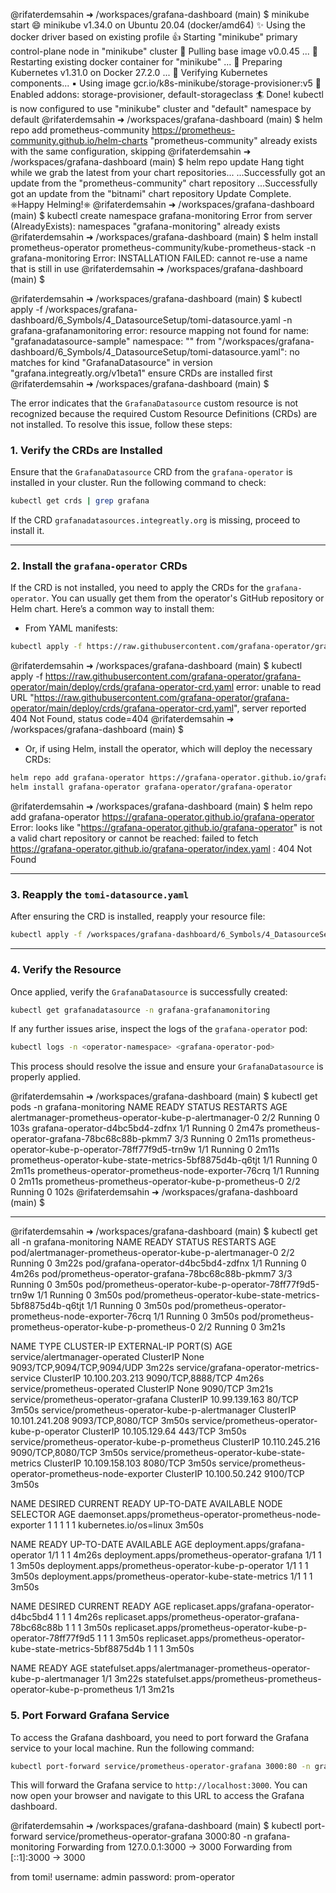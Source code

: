 @rifaterdemsahin ➜ /workspaces/grafana-dashboard (main) $ minikube start
😄  minikube v1.34.0 on Ubuntu 20.04 (docker/amd64)
✨  Using the docker driver based on existing profile
👍  Starting "minikube" primary control-plane node in "minikube" cluster
🚜  Pulling base image v0.0.45 ...
🔄  Restarting existing docker container for "minikube" ...
🐳  Preparing Kubernetes v1.31.0 on Docker 27.2.0 ...
🔎  Verifying Kubernetes components...
    ▪ Using image gcr.io/k8s-minikube/storage-provisioner:v5
🌟  Enabled addons: storage-provisioner, default-storageclass
🏄  Done! kubectl is now configured to use "minikube" cluster and "default" namespace by default
@rifaterdemsahin ➜ /workspaces/grafana-dashboard (main) $ helm repo add prometheus-community https://prometheus-community.github.io/helm-charts
"prometheus-community" already exists with the same configuration, skipping
@rifaterdemsahin ➜ /workspaces/grafana-dashboard (main) $ helm repo update
Hang tight while we grab the latest from your chart repositories...
...Successfully got an update from the "prometheus-community" chart repository
...Successfully got an update from the "bitnami" chart repository
Update Complete. ⎈Happy Helming!⎈
@rifaterdemsahin ➜ /workspaces/grafana-dashboard (main) $ kubectl create namespace grafana-monitoring 
Error from server (AlreadyExists): namespaces "grafana-monitoring" already exists
@rifaterdemsahin ➜ /workspaces/grafana-dashboard (main) $ helm install prometheus-operator prometheus-community/kube-prometheus-stack -n grafana-monitoring
Error: INSTALLATION FAILED: cannot re-use a name that is still in use
@rifaterdemsahin ➜ /workspaces/grafana-dashboard (main) $ 


@rifaterdemsahin ➜ /workspaces/grafana-dashboard (main) $ kubectl apply -f /workspaces/grafana-dashboard/6_Symbols/4_DatasourceSetup/tomi-datasource.yaml -n grafana-grafanamonitoring
error: resource mapping not found for name: "grafanadatasource-sample" namespace: "" from "/workspaces/grafana-dashboard/6_Symbols/4_DatasourceSetup/tomi-datasource.yaml": no matches for kind "GrafanaDatasource" in version "grafana.integreatly.org/v1beta1"
ensure CRDs are installed first
@rifaterdemsahin ➜ /workspaces/grafana-dashboard (main) $ 



The error indicates that the `GrafanaDatasource` custom resource is not recognized because the required Custom Resource Definitions (CRDs) are not installed. To resolve this issue, follow these steps:

### 1. Verify the CRDs are Installed
Ensure that the `GrafanaDatasource` CRD from the `grafana-operator` is installed in your cluster. Run the following command to check:

```bash
kubectl get crds | grep grafana
```

If the CRD `grafanadatasources.integreatly.org` is missing, proceed to install it.

---

### 2. Install the `grafana-operator` CRDs
If the CRD is not installed, you need to apply the CRDs for the `grafana-operator`. You can usually get them from the operator's GitHub repository or Helm chart. Here’s a common way to install them:

- From YAML manifests:

```bash
kubectl apply -f https://raw.githubusercontent.com/grafana-operator/grafana-operator/main/deploy/crds/grafana-operator-crd.yaml
```

@rifaterdemsahin ➜ /workspaces/grafana-dashboard (main) $ kubectl apply -f https://raw.githubusercontent.com/grafana-operator/grafana-operator/main/deploy/crds/grafana-operator-crd.yaml
error: unable to read URL "https://raw.githubusercontent.com/grafana-operator/grafana-operator/main/deploy/crds/grafana-operator-crd.yaml", server reported 404 Not Found, status code=404
@rifaterdemsahin ➜ /workspaces/grafana-dashboard (main) $ 

- Or, if using Helm, install the operator, which will deploy the necessary CRDs:

```bash
helm repo add grafana-operator https://grafana-operator.github.io/grafana-operator
helm install grafana-operator grafana-operator/grafana-operator
```

@rifaterdemsahin ➜ /workspaces/grafana-dashboard (main) $ helm repo add grafana-operator https://grafana-operator.github.io/grafana-operator
Error: looks like "https://grafana-operator.github.io/grafana-operator" is not a valid chart repository or cannot be reached: failed to fetch https://grafana-operator.github.io/grafana-operator/index.yaml : 404 Not Found



---

### 3. Reapply the `tomi-datasource.yaml`
After ensuring the CRD is installed, reapply your resource file:

```bash
kubectl apply -f /workspaces/grafana-dashboard/6_Symbols/4_DatasourceSetup/tomi-datasource.yaml -n grafana-grafanamonitoring
```

---

### 4. Verify the Resource
Once applied, verify the `GrafanaDatasource` is successfully created:

```bash
kubectl get grafanadatasource -n grafana-grafanamonitoring
```

If any further issues arise, inspect the logs of the `grafana-operator` pod:

```bash
kubectl logs -n <operator-namespace> <grafana-operator-pod>
```

This process should resolve the issue and ensure your `GrafanaDatasource` is properly applied.




@rifaterdemsahin ➜ /workspaces/grafana-dashboard (main) $ kubectl get pods -n grafana-monitoring
NAME                                                      READY   STATUS    RESTARTS   AGE
alertmanager-prometheus-operator-kube-p-alertmanager-0    2/2     Running   0          103s
grafana-operator-d4bc5bd4-zdfnx                           1/1     Running   0          2m47s
prometheus-operator-grafana-78bc68c88b-pkmm7              3/3     Running   0          2m11s
prometheus-operator-kube-p-operator-78ff77f9d5-trn9w      1/1     Running   0          2m11s
prometheus-operator-kube-state-metrics-5bf8875d4b-q6tjt   1/1     Running   0          2m11s
prometheus-operator-prometheus-node-exporter-76crq        1/1     Running   0          2m11s
prometheus-prometheus-operator-kube-p-prometheus-0        2/2     Running   0          102s
@rifaterdemsahin ➜ /workspaces/grafana-dashboard (main) $ 

---------


@rifaterdemsahin ➜ /workspaces/grafana-dashboard (main) $ kubectl get all -n grafana-monitoring
NAME                                                          READY   STATUS    RESTARTS   AGE
pod/alertmanager-prometheus-operator-kube-p-alertmanager-0    2/2     Running   0          3m22s
pod/grafana-operator-d4bc5bd4-zdfnx                           1/1     Running   0          4m26s
pod/prometheus-operator-grafana-78bc68c88b-pkmm7              3/3     Running   0          3m50s
pod/prometheus-operator-kube-p-operator-78ff77f9d5-trn9w      1/1     Running   0          3m50s
pod/prometheus-operator-kube-state-metrics-5bf8875d4b-q6tjt   1/1     Running   0          3m50s
pod/prometheus-operator-prometheus-node-exporter-76crq        1/1     Running   0          3m50s
pod/prometheus-prometheus-operator-kube-p-prometheus-0        2/2     Running   0          3m21s

NAME                                                   TYPE        CLUSTER-IP       EXTERNAL-IP   PORT(S)                      AGE
service/alertmanager-operated                          ClusterIP   None             <none>        9093/TCP,9094/TCP,9094/UDP   3m22s
service/grafana-operator-metrics-service               ClusterIP   10.100.203.213   <none>        9090/TCP,8888/TCP            4m26s
service/prometheus-operated                            ClusterIP   None             <none>        9090/TCP                     3m21s
service/prometheus-operator-grafana                    ClusterIP   10.99.139.163    <none>        80/TCP                       3m50s
service/prometheus-operator-kube-p-alertmanager        ClusterIP   10.101.241.208   <none>        9093/TCP,8080/TCP            3m50s
service/prometheus-operator-kube-p-operator            ClusterIP   10.105.129.64    <none>        443/TCP                      3m50s
service/prometheus-operator-kube-p-prometheus          ClusterIP   10.110.245.216   <none>        9090/TCP,8080/TCP            3m50s
service/prometheus-operator-kube-state-metrics         ClusterIP   10.109.158.103   <none>        8080/TCP                     3m50s
service/prometheus-operator-prometheus-node-exporter   ClusterIP   10.100.50.242    <none>        9100/TCP                     3m50s

NAME                                                          DESIRED   CURRENT   READY   UP-TO-DATE   AVAILABLE   NODE SELECTOR            AGE
daemonset.apps/prometheus-operator-prometheus-node-exporter   1         1         1       1            1           kubernetes.io/os=linux   3m50s

NAME                                                     READY   UP-TO-DATE   AVAILABLE   AGE
deployment.apps/grafana-operator                         1/1     1            1           4m26s
deployment.apps/prometheus-operator-grafana              1/1     1            1           3m50s
deployment.apps/prometheus-operator-kube-p-operator      1/1     1            1           3m50s
deployment.apps/prometheus-operator-kube-state-metrics   1/1     1            1           3m50s

NAME                                                                DESIRED   CURRENT   READY   AGE
replicaset.apps/grafana-operator-d4bc5bd4                           1         1         1       4m26s
replicaset.apps/prometheus-operator-grafana-78bc68c88b              1         1         1       3m50s
replicaset.apps/prometheus-operator-kube-p-operator-78ff77f9d5      1         1         1       3m50s
replicaset.apps/prometheus-operator-kube-state-metrics-5bf8875d4b   1         1         1       3m50s

NAME                                                                    READY   AGE
statefulset.apps/alertmanager-prometheus-operator-kube-p-alertmanager   1/1     3m22s
statefulset.apps/prometheus-prometheus-operator-kube-p-prometheus       1/1     3m21s


### 5. Port Forward Grafana Service
To access the Grafana dashboard, you need to port forward the Grafana service to your local machine. Run the following command:

```bash
kubectl port-forward service/prometheus-operator-grafana 3000:80 -n grafana-monitoring
```

This will forward the Grafana service to `http://localhost:3000`. You can now open your browser and navigate to this URL to access the Grafana dashboard.

@rifaterdemsahin ➜ /workspaces/grafana-dashboard (main) $ kubectl port-forward service/prometheus-operator-grafana 3000:80 -n grafana-monitoring
Forwarding from 127.0.0.1:3000 -> 3000
Forwarding from [::1]:3000 -> 3000

from tomi!
username: admin
password: prom-operator